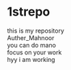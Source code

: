 # 1strepo
this is my repository 
<br>
Auther_Mahnoor 
<br>
you can do mano
<br>
focus on your work
<br>
hyy i am working 
